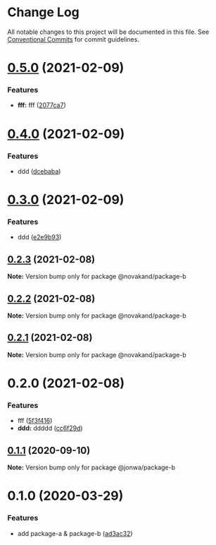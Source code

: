 # Change Log

All notable changes to this project will be documented in this file.
See [Conventional Commits](https://conventionalcommits.org) for commit guidelines.

# [0.5.0](https://github.com/novakand/lerna-release-workflow/compare/@novakand/package-b@0.4.0...@novakand/package-b@0.5.0) (2021-02-09)


### Features

* **fff:** fff ([2077ca7](https://github.com/novakand/lerna-release-workflow/commit/2077ca71691b93661c07787e79346823837a780b))





# [0.4.0](https://github.com/novakand/angular-mono-repo/compare/@novakand/package-b@0.3.0...@novakand/package-b@0.4.0) (2021-02-09)


### Features

* ddd ([dcebaba](https://github.com/novakand/angular-mono-repo/commit/dcebaba57d767446a53f0481854c2e5ad02ce3ef))





# [0.3.0](https://github.com/novakand/lerna-release-workflow/compare/@novakand/package-b@0.2.12...@novakand/package-b@0.3.0) (2021-02-09)


### Features

* ddd ([e2e9b93](https://github.com/novakand/lerna-release-workflow/commit/e2e9b931ede2648bf8335ad0b3eff34d39229015))





## [0.2.3](https://github.com/novakand/lerna-release-workflow/compare/@novakand/package-b@0.2.2...@novakand/package-b@0.2.3) (2021-02-08)

**Note:** Version bump only for package @novakand/package-b





## [0.2.2](https://github.com/novakand/lerna-release-workflow/compare/@novakand/package-b@0.2.1...@novakand/package-b@0.2.2) (2021-02-08)

**Note:** Version bump only for package @novakand/package-b





## [0.2.1](https://github.com/novakand/lerna-release-workflow/compare/@novakand/package-b@0.2.0...@novakand/package-b@0.2.1) (2021-02-08)

**Note:** Version bump only for package @novakand/package-b





# 0.2.0 (2021-02-08)


### Features

* fff ([5f3f416](https://github.com/novakand/lerna-release-workflow/commit/5f3f41610b79139f45daaa87b7230804e84d702c))
* **ddd:** ddddd ([cc6f29d](https://github.com/novakand/lerna-release-workflow/commit/cc6f29dfc17f51622f8014d4554cd7f393df157f))





## [0.1.1](https://github.com/jonwa/lerna-release-workflow/compare/@jonwa/package-b@0.1.0...@jonwa/package-b@0.1.1) (2020-09-10)

**Note:** Version bump only for package @jonwa/package-b





# 0.1.0 (2020-03-29)


### Features

* add package-a & package-b ([ad3ac32](https://github.com/jonwa/lerna-release-workflow/commit/ad3ac32b960f58ca7618a3d08a28295a4fabcccb))
